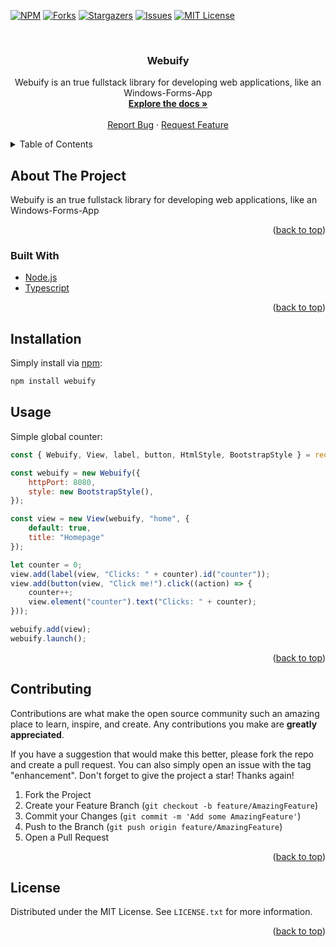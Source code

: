 <div id="top"></div>

[![NPM][npm-shield]][npm-url]
[![Forks][forks-shield]][forks-url]
[![Stargazers][stars-shield]][stars-url]
[![Issues][issues-shield]][issues-url]
[![MIT License][license-shield]][license-url]



<!-- PROJECT LOGO -->
<br />
<div align="center">
  <a href="https://github.com/Entenlias/webuify">
  </a>

<h3 align="center">Webuify</h3>

  <p align="center">
    Webuify is an true fullstack library for developing web applications, like an Windows-Forms-App 
    <br />
    <a href="https://github.com/Entenlias/webuify/wiki"><strong>Explore the docs »</strong></a>
    <br />
    <br />
    <a href="https://github.com/Entenlias/webuify/issues">Report Bug</a>
    ·
    <a href="https://github.com/Entenlias/webuify/issues">Request Feature</a>
  </p>
</div>



<!-- TABLE OF CONTENTS -->
<details>
  <summary>Table of Contents</summary>
  <ol>
    <li>
      <a href="#about-the-project">About The Project</a>
      <ul>
        <li><a href="#built-with">Built With</a></li>
      </ul>
    </li>
    <li><a href="#installation">Installation</a></li>
    <li><a href="#usage">Usage</a></li>
    <li><a href="#contributing">Contributing</a></li>
    <li><a href="#license">License</a></li>
  </ol>
</details>



<!-- ABOUT THE PROJECT -->
## About The Project
Webuify is an true fullstack library for developing web applications, like an Windows-Forms-App 
<p align="right">(<a href="#top">back to top</a>)</p>



### Built With

* [Node.js](https://nodejs.org/)
* [Typescript](https://www.typescriptlang.org/)


<p align="right">(<a href="#top">back to top</a>)</p>


## Installation

Simply install via [npm](https://www.npmjs.com/package/webuify):
   ```sh
   npm install webuify
```



<!-- USAGE EXAMPLES -->
## Usage

Simple global counter:
```js
const { Webuify, View, label, button, HtmlStyle, BootstrapStyle } = require("webuify");

const webuify = new Webuify({
    httpPort: 8080,
    style: new BootstrapStyle(),
});

const view = new View(webuify, "home", {
    default: true,
    title: "Homepage"
});

let counter = 0;
view.add(label(view, "Clicks: " + counter).id("counter"));
view.add(button(view, "Click me!").click((action) => {
    counter++;
    view.element("counter").text("Clicks: " + counter);
}));

webuify.add(view);
webuify.launch();
```

<p align="right">(<a href="#top">back to top</a>)</p>






<!-- CONTRIBUTING -->
## Contributing

Contributions are what make the open source community such an amazing place to learn, inspire, and create. Any contributions you make are **greatly appreciated**.

If you have a suggestion that would make this better, please fork the repo and create a pull request. You can also simply open an issue with the tag "enhancement".
Don't forget to give the project a star! Thanks again!

1. Fork the Project
2. Create your Feature Branch (`git checkout -b feature/AmazingFeature`)
3. Commit your Changes (`git commit -m 'Add some AmazingFeature'`)
4. Push to the Branch (`git push origin feature/AmazingFeature`)
5. Open a Pull Request

<p align="right">(<a href="#top">back to top</a>)</p>



<!-- LICENSE -->
## License

Distributed under the MIT License. See `LICENSE.txt` for more information.

<p align="right">(<a href="#top">back to top</a>)</p>

<!-- MARKDOWN LINKS & IMAGES -->
<!-- https://www.markdownguide.org/basic-syntax/#reference-style-links -->
[npm-shield]: https://img.shields.io/npm/v/webuify?style=for-the-badge
[npm-url]: https://www.npmjs.com/package/webuify
[forks-shield]: https://img.shields.io/github/forks/Entenlias/webuify.svg?style=for-the-badge
[forks-url]: https://github.com/Entenlias/webuify/network/members
[stars-shield]: https://img.shields.io/github/stars/Entenlias/webuify.svg?style=for-the-badge
[stars-url]: https://github.com/Entenlias/webuify/stargazers
[issues-shield]: https://img.shields.io/github/issues/Entenlias/webuify.svg?style=for-the-badge
[issues-url]: https://github.com/Entenlias/webuify/issues
[license-shield]: https://img.shields.io/github/license/Entenlias/webuify.svg?style=for-the-badge
[license-url]: https://github.com/Entenlias/webuify/blob/master/LICENSE.txt
[linkedin-shield]: https://img.shields.io/badge/-LinkedIn-black.svg?style=for-the-badge&logo=linkedin&colorB=555
[linkedin-url]: https://linkedin.com/in/linkedin_username
[product-screenshot]: images/screenshot.png